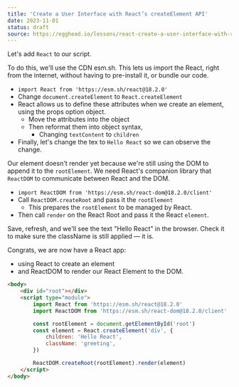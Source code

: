 ```yaml
---
title: 'Create a User Interface with React’s createElement API'
date: 2023-11-01
status: draft
source: https://egghead.io/lessons/react-create-a-user-interface-with-react-s-createelement-api
---
```


Let's add `React` to our script.

To do this, we'll use the CDN esm.sh.
This lets us import the React, right from the internet, without having to pre-install it, or bundle our code.

- `import React from 'https://esm.sh/react@18.2.0'`
- Change `document.createElement` to `React.createElement`
- React allows us to define these attributes when we create an element, using the props option object.
  - Move the attributes into the object
  - Then reformat them into object syntax,
    - Changing `textContent` to `children`
- Finally, let's change the tex to `Hello React` so we can observe the change.

Our element doesn't render yet because we're still using the DOM to append it to the `rootElement`.
We need React's companion library that `ReactDOM` to communicate between React and the DOM.

- `import ReactDOM from 'https://esm.sh/react-dom@18.2.0/client'`
- Call `ReactDOM.createRoot` and pass it the `rootElement`
  - This prepares the `rootElement` to be managed by React.
- Then call `render` on the React Root and pass it the React `element`.

Save, refresh, and we'll see the text "Hello React" in the browser.
Check it to make sure the className is still applied — it is.

Congrats, we are now have a React app:

- using React to create an element
- and ReactDOM to render our React Element to the DOM.

```html
<body>
	<div id="root"></div>
	<script type="module">
		import React from 'https://esm.sh/react@18.2.0'
		import ReactDOM from 'https://esm.sh/react-dom@18.2.0/client'

		const rootElement = document.getElementById('root')
		const element = React.createElement('div', {
			children: 'Hello React',
			className: 'greeting',
		})

		ReactDOM.createRoot(rootElement).render(element)
	</script>
</body>
```
